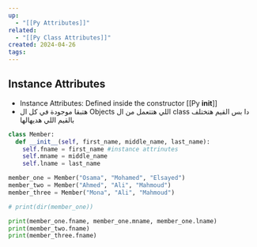 ```yaml
---
up:
  - "[[Py Attributes]]"
related:
  - "[[Py Class Attributes]]"
created: 2024-04-26
tags:
---
```

## Instance Attributes
- Instance Attributes: Defined inside the constructor [[Py __init__]]
- هتبقا موجودة في كل ال Objects اللي هتتعمل من ال class دا بس القيم هتختلف بالقيم اللي هديهالها
```python
class Member:
  def __init__(self, first_name, middle_name, last_name):
    self.fname = first_name #instance attrinutes
    self.mname = middle_name
    self.lname = last_name

member_one = Member("Osama", "Mohamed", "Elsayed")
member_two = Member("Ahmed", "Ali", "Mahmoud")
member_three = Member("Mona", "Ali", "Mahmoud")

# print(dir(member_one))

print(member_one.fname, member_one.mname, member_one.lname)
print(member_two.fname)
print(member_three.fname)
```